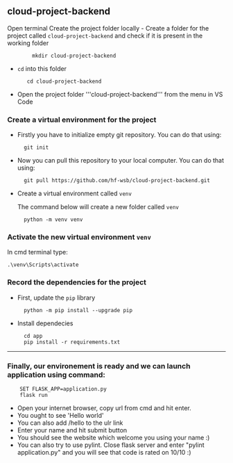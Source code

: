 ## cloud-project-backend

Open terminal 
Create the project folder locally
    - Create a folder for the project called ```cloud-project-backend``` and check if it is present in the working folder

            mkdir cloud-project-backend 

   - ```cd``` into this folder

            cd cloud-project-backend

   - Open the project folder '''cloud-project-backend''' from the menu in VS Code

### Create a virtual environment for the project

- Firstly you have to initialize empty git repository. You can do that using:
        
        git init 
        
- Now you can pull this repository to your local computer. You can do that using: 

        git pull https://github.com/hf-wsb/cloud-project-backend.git

- Create a virtual environment called ```venv```

    The command below will create a new folder called ```venv```

        python -m venv venv

### Activate the new virtual environment ```venv```

In cmd terminal type:

    .\venv\Scripts\activate

### Record the dependencies for the project

- First, update the ```pip``` library

        python -m pip install --upgrade pip

- Install dependecies
        
        cd app
        pip install -r requirements.txt

---

### Finally, our environement is ready and we can launch application using command:

        SET FLASK_APP=application.py
        flask run
        
- Open your internet browser, copy url from cmd and hit enter.
- You ought to see 'Hello world'
- You can also add /hello to the ulr link
- Enter your name and hit submit button
- You should see the website which welcome you using your name :) 
- You can also try to use pylint. Close flask server and enter "pylint application.py" and you will see that code is rated on 10/10 :)
